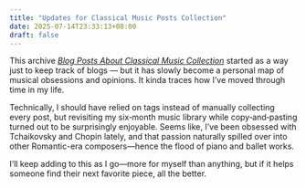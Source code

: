 ```yaml
---
title: "Updates for Classical Music Posts Collection"
date: 2025-07-14T23:33:13+08:00
draft: false
---
```


This archive [*Blog Posts About Classical Music Collection*](/posts/updated_classical_music_series/) started as a way just to keep track of blogs — but it has slowly become a personal map of musical obsessions and opinions. It kinda traces how I’ve moved through time in my life.

Technically, I should have relied on tags instead of manually collecting every post, but revisiting my six‑month music library while copy‑and‑pasting turned out to be surprisingly enjoyable. Seems like, I’ve been obsessed with Tchaikovsky and Chopin lately, and that passion naturally spilled over into other Romantic-era composers—hence the flood of piano and ballet works.

I’ll keep adding to this as I go—more for myself than anything, but if it helps someone find their next favorite piece, all the better.
